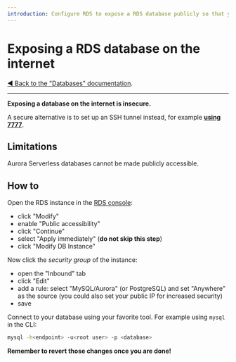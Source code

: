 ```yaml
---
introduction: Configure RDS to expose a RDS database publicly so that you can access it from your computer.
---
```


# Exposing a RDS database on the internet

[&#9664; Back to the "Databases" documentation](database.md).

---

**Exposing a database on the internet is insecure.**

A secure alternative is to set up an SSH tunnel instead, for example **[using 7777](https://port7777.com/?utm_source=bref)**.

## Limitations

Aurora Serverless databases cannot be made publicly accessible.

## How to

Open the RDS instance in the [RDS console](https://console.aws.amazon.com/rds/home#databases:):

- click "Modify"
- enable "Public accessibility"
- click "Continue"
- select "Apply immediately" (**do not skip this step**)
- click "Modify DB Instance"

Now click the *security group* of the instance:

- open the "Inbound" tab
- click "Edit"
- add a rule: select "MySQL/Aurora" (or PostgreSQL) and set "Anywhere" as the source (you could also set your public IP for increased security)
- save

Connect to your database using your favorite tool. For example using `mysql` in the CLI:

```bash
mysql -h<endpoint> -u<root user> -p <database>
```

**Remember to revert those changes once you are done!**
